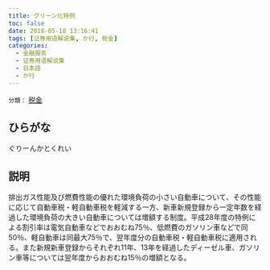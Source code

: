 ```yaml
---
title: グリーン化特例
toc: false
date: 2018-05-18 13:16:41
tags: [证券用语解说集, か行, 税金]
categories:
  - 金融服务
  - 证券用语解说集
  - 日本語
  - か行
---
```


`分類：` [税金](/tags/税金/)

## ひらがな

ぐりーんかとくれい

## 説明

排出ガス性能及び燃費性能の優れた環境負荷の小さい自動車について、その性能に応じて自動車税・軽自動車税を軽減する一方、新車新規登録から一定年数を経過した環境負荷の大きい自動車については増額する制度。平成28年度の特例による割引率は電気自動車などでおおむね75％、低燃費のガソリン車などで同50％、軽自動車は同最大75％で、翌年度分の自動車税・軽自動車税に適用される。また新規新車登録からそれぞれ11年、13年を経過したディーゼル車、ガソリン車等については翌年度からおおむね15％の増額となる。
